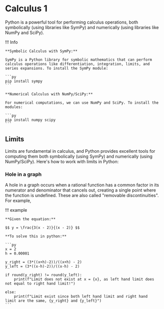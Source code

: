 # Calculus 1
Python is a powerful tool for performing calculus operations, both symbolically (using libraries like SymPy) and numerically (using libraries like NumPy and SciPy).

!!! Info

    **Symbolic Calculus with SymPy:**

    SymPy is a Python library for symbolic mathematics that can perform calculus operations like differentiation, integration, limits, and series expansions. To install the SymPy module:

    ```py
    pip install sympy
    ```

    **Numerical Calculus with NumPy/SciPy:**

    For numerical computations, we can use NumPy and SciPy. To install the modules:

    ```py
    pip install numpy scipy
    ```

## Limits 
Limits are fundamental in calculus, and Python provides excellent tools for computing them both symbolically (using SymPy) and numerically (using NumPy/SciPy). Here's how to work with limits in Python:

### Hole in a graph 
A hole in a graph occurs when a rational function has a common factor in its numerator and denominator that cancels out, creating a single point where the function is undefined. These are also called "removable discontinuities". For example, 

!!! example

    **Given the equation:**

    $$ y = \frac{3(x - 2)}{(x - 2)} $$

    **To solve this in python:**

    ```py
    x = 2
    h = 0.00001

    y_right = (3*((x+h)-2))/((x+h) - 2)
    y_left = (3*((x-h)-2))/((x-h) - 2)

    if round(y_right) != round(y_left):
        print(f"Limit does not exist at x = {x}, as left hand limit does not equal to right hand limit!")

    else:
        print(f"Limit exist since both left hand limit and right hand limit are the same, {y_right} and {y_left}")
    ```





























